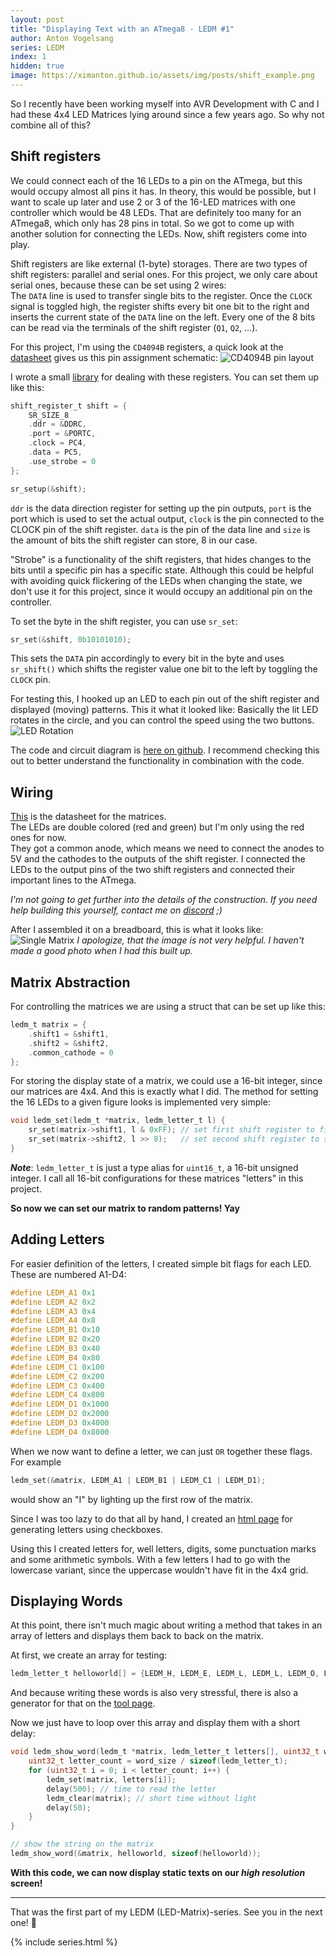```yaml
---
layout: post
title: "Displaying Text with an ATmega8 - LEDM #1"
author: Anton Vogelsang
series: LEDM
index: 1
hidden: true
image: https://ximanton.github.io/assets/img/posts/shift_example.png
---
```


So I recently have been working myself into AVR Development with C and I had these 4x4 LED Matrices lying around
since a few years ago. So why not combine all of this?

## Shift registers
We could connect each of the 16 LEDs to a pin on the ATmega, but this would occupy almost all
pins it has. In theory, this would be possible, but I want to scale up later and use 2 or 3 of the 16-LED matrices
with one controller which would be 48 LEDs. That are definitely too many for an ATmega8, which only has 28
pins in total. So we got to come up with another solution for connecting the LEDs.
Now, shift registers come into play.

Shift registers are like external (1-byte) storages. There are two types of shift registers:
parallel and serial ones. For this project, we only care about serial ones, because these can be set using 2 wires:  
The `DATA` line is used to transfer single bits to the register. Once the `CLOCK` signal is toggled high,
the register shifts every bit one bit to the right and inserts the current state of the `DATA` line
on the left. Every one of the 8 bits can be read via the terminals of the shift register (`Q1`, `Q2`, ...).

For this project, I'm using the `CD4094B` registers, a quick look at the
[datasheet](https://www.ti.com/lit/ds/symlink/cd4094b.pdf) gives us this pin assignment schematic:
![CD4094B pin layout](/assets/img/posts/CD4094B_layout.png)

I wrote a small [library](https://github.com/xImAnton/avrstuff/blob/main/include/libshift.h) for dealing with these registers.
You can set them up like this:

```c
shift_register_t shift = {
    SR_SIZE_8
    .ddr = &DDRC,
    .port = &PORTC,
    .clock = PC4,
    .data = PC5,
    .use_strobe = 0
};

sr_setup(&shift);
```

`ddr` is the data direction register for setting up the pin outputs,
`port` is the port which is used to set the actual output,
`clock` is the pin connected to the CLOCK pin of the shift register.
`data` is the pin of the data line and
`size` is the amount of bits the shift register can store, 8 in our case.

"Strobe" is a functionality of the shift registers, that hides changes to the bits until a specific
pin has a specific state. Although this could be helpful with avoiding quick flickering of the LEDs when
changing the state, we don't use it for this project, since it would occupy an additional pin on the controller.

To set the byte in the shift register, you can use `sr_set`:

```c
sr_set(&shift, 0b10101010);
```

This sets the `DATA` pin accordingly to every bit in the byte and uses `sr_shift()` which shifts the
register value one bit to the left by toggling the `CLOCK` pin.

For testing this, I hooked up an LED to each pin out of the shift register and displayed (moving) patterns.
This it what it looked like: Basically the lit LED rotates in the circle, and you can control the speed using the two buttons.
![LED Rotation](/assets/img/posts/shift_example.png)

The code and circuit diagram is [here on github](https://github.com/xImAnton/avrstuff/tree/main/led_rotation_speed).
I recommend checking this out to better understand the functionality in combination with the code.

## Wiring
[This](https://www.pollin.de/productdownloads/D120748D.PDF) is the datasheet for the matrices.  
The LEDs are double colored (red and green) but I'm only using the red ones for now.  
They got a common anode, which means we need to connect the anodes to 5V and the cathodes to the
outputs of the shift register.
I connected the LEDs to the output pins of the two shift registers and connected their important lines to the ATmega.

*I'm not going to get further into the details of the construction. If you need help building this yourself, contact me on [discord](#contact) ;)*

After I assembled it on a breadboard, this is what it looks like:
![Single Matrix](/assets/img/posts/ledm_single.png)
*I apologize, that the image is not very helpful. I haven't made a good photo when I had this built up.*

## Matrix Abstraction
For controlling the matrices we are using a struct that can be set up like this:
```c
ledm_t matrix = {
    .shift1 = &shift1,
    .shift2 = &shift2,
    .common_cathode = 0
};
```

For storing the display state of a matrix, we could use a 16-bit integer, since our matrices are 4x4.
And this is exactly what I did. The method for setting the 16 LEDs to a given figure looks is implemented very simple:
```c
void ledm_set(ledm_t *matrix, ledm_letter_t l) {
    sr_set(matrix->shift1, l & 0xFF); // set first shift register to first byte of the integer
    sr_set(matrix->shift2, l >> 8);   // set second shift register to second byte of the integer
}
```

***Note***: `ledm_letter_t` is just a type alias for `uint16_t`, a 16-bit unsigned integer. I call all
16-bit configurations for these matrices "letters" in this project.

**So now we can set our matrix to random patterns! Yay**

## Adding Letters
For easier definition of the letters, I created simple bit flags for each LED. These are numbered A1-D4:
```c
#define LEDM_A1 0x1
#define LEDM_A2 0x2
#define LEDM_A3 0x4
#define LEDM_A4 0x8
#define LEDM_B1 0x10
#define LEDM_B2 0x20
#define LEDM_B3 0x40
#define LEDM_B4 0x80
#define LEDM_C1 0x100
#define LEDM_C2 0x200
#define LEDM_C3 0x400
#define LEDM_C4 0x800
#define LEDM_D1 0x1000
#define LEDM_D2 0x2000
#define LEDM_D3 0x4000
#define LEDM_D4 0x8000
```

When we now want to define a letter, we can just `OR` together these flags. For example
```c
ledm_set(&matrix, LEDM_A1 | LEDM_B1 | LEDM_C1 | LEDM_D1);
```
would show an "I" by lighting up the first row of the matrix.

Since I was too lazy to do that all by hand, I created an [html page](matrix_utils.html) for generating letters
using checkboxes.

Using this I created letters for, well letters, digits, some punctuation marks and some arithmetic symbols.
With a few letters I had to go with the lowercase variant, since the uppercase wouldn't have fit in the 4x4 grid.

## Displaying Words
At this point, there isn't much magic about writing a method that takes in an array of letters and displays them
back to back on the matrix.

At first, we create an array for testing:
```c
ledm_letter_t helloworld[] = {LEDM_H, LEDM_E, LEDM_L, LEDM_L, LEDM_O, LEDM_COMMA, LEDM_SPACE, LEDM_W, LEDM_O, LEDM_R, LEDM_L, LEDM_D, LEDM_EXCLAMATION, LEDM_SPACE}; // HELLO, WORLD!
```
And because writing these words is also very stressful, there is also a generator for that on the [tool page](matrix_utils.html).

Now we just have to loop over this array and display them with a short delay:
```c
void ledm_show_word(ledm_t *matrix, ledm_letter_t letters[], uint32_t word_size) {
    uint32_t letter_count = word_size / sizeof(ledm_letter_t);
    for (uint32_t i = 0; i < letter_count; i++) {
        ledm_set(matrix, letters[i]);
        delay(500); // time to read the letter
        ledm_clear(matrix); // short time without light
        delay(50);
    }
}

// show the string on the matrix
ledm_show_word(&matrix, helloworld, sizeof(helloworld));
```

__With this code, we can now display static texts on our *high resolution* screen!__

---

That was the first part of my LEDM (LED-Matrix)-series. See you in the next one! 👋

{% include series.html %}
